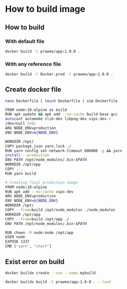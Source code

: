 # How to build image

## How to build
### With default file
```bash
docker build -t prawee/app:1.0.0 .
```
### With any reference file
```bash
docker build -f Docker.prod -t prawee/app:1.0.0 .
```
## Create docker file
```bash
nano Dockerfile | touch Dockerfile | vim Dockerfile
```

```bash
FROM node:18-alpine as build
RUN apk update && apk add --no-cache build-base gcc 
autoconf automake zlib-dev libpng-dev vips-dev > 
/dev/null 2>&1
ARG NODE_ENV=production
ENV NODE_ENV=${NODE_ENV}

WORKDIR /opt/
COPY package.json yarn.lock ./
RUN yarn config set network-timeout 600000 -g && yarn 
install --production
ENV PATH /opt/node_modules/.bin:$PATH
WORKDIR /opt/app
COPY . .
RUN yarn build

# Creating final production image
FROM node:18-alpine
RUN apk add --no-cache vips-dev
ARG NODE_ENV=production
ENV NODE_ENV=${NODE_ENV}
WORKDIR /opt/
COPY --from=build /opt/node_modules ./node_modules
WORKDIR /opt/app
COPY --from=build /opt/app ./
ENV PATH /opt/node_modules/.bin:$PATH

RUN chown -R node:node /opt/app
USER node
EXPOSE 1337
CMD ["yarn", "start"]
```

## Exist error on build
```bash
docker buildx create --use --name mybuild
```

```bash
docker buildx build -t prawee/app:1.0.0 . --load
```
